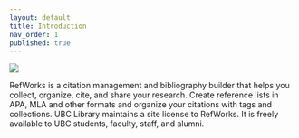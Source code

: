 ```yaml
---
layout: default
title: Introduction
nav_order: 1
published: true
---
```

![]({{site.baseurl}}/content/images/refworks.png)

RefWorks is a citation management and bibliography builder that helps you collect, organize, cite, and share your research. Create reference lists in APA, MLA and other formats and organize your citations with tags and collections. UBC Library maintains a site license to RefWorks. It is freely available to UBC students, faculty, staff, and alumni.
